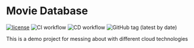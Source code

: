 # Movie Database

[![license](https://img.shields.io/badge/License-Apache%202.0-blue.svg)](https://opensource.org/licenses/Apache-2.0)
![CI workflow](https://github.com/indigo-tangerine/itc-tfm-mvdb/actions/workflows/ci-pr.yml/badge.svg)
![CD workflow](https://github.com/indigo-tangerine/itc-tfm-mvdb/actions/workflows/cd.yml/badge.svg)
![GitHub tag (latest by date)](https://img.shields.io/github/v/tag/indigo-tangerine/itc-tfm-mvdb)

This is a demo project for messing about with different cloud technologies
